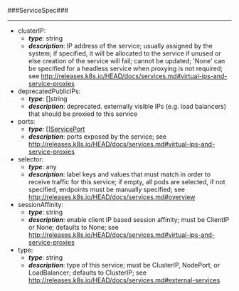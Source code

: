 ###ServiceSpec###

---
* clusterIP: 
  * **_type_**: string
  * **_description_**: IP address of the service; usually assigned by the system; if specified, it will be allocated to the service if unused or else creation of the service will fail; cannot be updated; 'None' can be specified for a headless service when proxying is not required; see http://releases.k8s.io/HEAD/docs/services.md#virtual-ips-and-service-proxies
* deprecatedPublicIPs: 
  * **_type_**: []string
  * **_description_**: deprecated. externally visible IPs (e.g. load balancers) that should be proxied to this service
* ports: 
  * **_type_**: [][ServicePort](ServicePort.md)
  * **_description_**: ports exposed by the service; see http://releases.k8s.io/HEAD/docs/services.md#virtual-ips-and-service-proxies
* selector: 
  * **_type_**: any
  * **_description_**: label keys and values that must match in order to receive traffic for this service; if empty, all pods are selected, if not specified, endpoints must be manually specified; see http://releases.k8s.io/HEAD/docs/services.md#overview
* sessionAffinity: 
  * **_type_**: string
  * **_description_**: enable client IP based session affinity; must be ClientIP or None; defaults to None; see http://releases.k8s.io/HEAD/docs/services.md#virtual-ips-and-service-proxies
* type: 
  * **_type_**: string
  * **_description_**: type of this service; must be ClusterIP, NodePort, or LoadBalancer; defaults to ClusterIP; see http://releases.k8s.io/HEAD/docs/services.md#external-services
